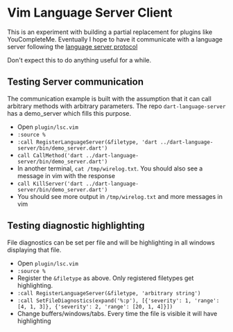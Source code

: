 # Vim Language Server Client

This is an experiment with building a partial replacement for plugins like
YouCompleteMe. Eventually I hope to have it communicate with a language server
following the [language server protocol][]

[language server protocol]: https://github.com/Microsoft/language-server-protocol

Don't expect this to do anything useful for a while.

## Testing Server communication

The communication example is built with the assumption that it can call
arbitrary methods with arbitrary parameters. The repo `dart-language-server` has
a demo_server which fills this purpose.

- Open `plugin/lsc.vim`
- `:source %`
- `:call RegisterLanguageServer(&filetype, 'dart
  ../dart-language-server/bin/demo_server.dart')`
- `call CallMethod('dart ../dart-language-server/bin/demo_server.dart')`
- In another terminal, `cat /tmp/wirelog.txt`. You should also see a message in
  vim with the response
- `call KillServer('dart ../dart-language-server/bin/demo_server.dart')`
- You should see more output in `/tmp/wirelog.txt` and more messages in vim

## Testing diagnostic highlighting

File diagnostics can be set per file and will be highlighting in all windows
displaying that file.

- Open `plugin/lsc.vim`
- `:source %`
- Register the `&filetype` as above. Only registered filetypes get highlighting.
- `:call RegisterLanguageServer(&filetype, 'arbitrary string')`
- `:call SetFileDiagnostics(expand('%:p'), [{'severity': 1, 'range': [4, 1, 3]},
  {'severity': 2, 'range': [20, 1, 4]}])`
- Change buffers/windows/tabs. Every time the file is visible it will have
  highlighting
